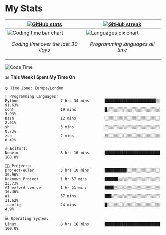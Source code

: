 <!-- [![Typing SVG](https://readme-typing-svg.herokuapp.com?size=23&duration=7000&color=168BC6&center=true&vCenter=true&width=500&lines=I+use+Arch+btw)](https://git.io/typing-svg) -->
# My Stats
| [![GitHub stats](https://github-readme-stats.vercel.app/api?username=akim-13&show_icons=true&theme=github_dark&border_color=2d9d42&title_color=2d9d42&count_private=true)](https://github.com/anuraghazra/github-readme-stats) | [![GitHub streak](https://github-readme-streak-stats.herokuapp.com?user=akim-13&theme=github-dark&date_format=j%20M%5B%20Y%5D)](https://git.io/streak-stats) |
| -- | -- |
| ![Coding time bar chart](https://wakatime.com/share/@akim13/e1d3f835-c70a-4cab-adb5-935f7f468931.svg) <p align="center"> *Coding time over the last 30 days* </p> |![Languages pie chart](https://wakatime.com/share/@akim13/50c0a458-bfaf-45ba-b46b-df1959378a37.svg) <p align="center"> *Programming languages all time* </p> |


<!--This is temporary, testing how it works.
<p align="left">
    <img alt="Programming languages" src="https://wakatime.com/share/@akim13/50c0a458-bfaf-45ba-b46b-df1959378a37.svg" width="500px" height="300px">
    <br>
</p>-->

<!--START_SECTION:waka-->
![Code Time](http://img.shields.io/badge/Code%20Time-0%20secs-blue)

📊 **This Week I Spent My Time On** 

```text
⌚︎ Time Zone: Europe/London

💬 Programming Languages: 
Python                   7 hrs 34 mins       ███████████████████████░░   91.63% 
conf                     19 mins             █░░░░░░░░░░░░░░░░░░░░░░░░   3.93% 
Bash                     12 mins             ░░░░░░░░░░░░░░░░░░░░░░░░░   2.61% 
sh                       3 mins              ░░░░░░░░░░░░░░░░░░░░░░░░░   0.73% 
zsh                      2 mins              ░░░░░░░░░░░░░░░░░░░░░░░░░   0.47%

🔥 Editors: 
Neovim                   8 hrs 16 mins       █████████████████████████   100.0%

🐱‍💻 Projects: 
project-euler            3 hrs 18 mins       ██████████░░░░░░░░░░░░░░░   39.96% 
Unknown Project          1 hr 57 mins        ██████░░░░░░░░░░░░░░░░░░░   23.73% 
AI-oxford-course         1 hr 21 mins        ████░░░░░░░░░░░░░░░░░░░░░   16.46% 
ai                       57 mins             ███░░░░░░░░░░░░░░░░░░░░░░   11.62% 
.config                  24 mins             █░░░░░░░░░░░░░░░░░░░░░░░░   4.9%

💻 Operating System: 
Linux                    8 hrs 16 mins       █████████████████████████   100.0%

```


<!--END_SECTION:waka-->
